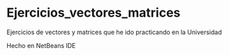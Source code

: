 # Ejercicios_vectores_matrices

Ejercicios de vectores y matrices que he ido practicando en la Universidad

Hecho en NetBeans IDE
